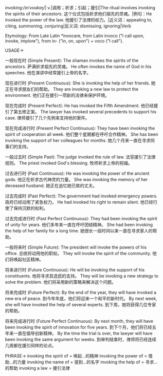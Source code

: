 invoking:/ɪnˈvoʊkɪŋ/| v.|调用；祈求；引起；援引|The ritual involves invoking the spirits of their ancestors.  这个仪式包括祈求他们祖先的灵魂。|例句：He invoked the power of the law. 他援引了法律的权力。|近义词：appealing to, citing, summoning, conjuring|反义词: dismissing, ignoring|Verb

Etymology:
From Late Latin *invocare, from Latin invoco ("I call upon, invoke, implore"), from in- ("in, on, upon") + voco ("I call").

USAGE->

一般现在时 (Simple Present):
The shaman invokes the spirits of the ancestors.  萨满祈求祖先的灵魂。
He often invokes the name of God in his speeches. 他在演讲中经常援引上帝的名字。

现在进行时 (Present Continuous):
She is invoking the help of her friends. 她正在寻求朋友们的帮助。
They are invoking a new law to protect the environment. 他们正在援引一项新的法律来保护环境。

现在完成时 (Present Perfect):
He has invoked the Fifth Amendment. 他已经援引了第五修正案。
The lawyer has invoked several precedents to support his case. 律师援引了几个先例来支持他的案件。

现在完成进行时 (Present Perfect Continuous):
They have been invoking the spirit of cooperation all week. 他们整个星期都在呼吁合作精神。
She has been invoking the support of her colleagues for months. 她几个月来一直在寻求同事们的支持。

一般过去时 (Simple Past):
The judge invoked the rule of law. 法官援引了法律规则。
The priest invoked God's blessing. 牧师祈求上帝的祝福。

过去进行时 (Past Continuous):
He was invoking the power of the ancient gods. 他正在祈求古代神灵的力量。
She was invoking the memory of her deceased husband. 她正在追忆她已故的丈夫。

过去完成时 (Past Perfect):
The government had invoked emergency powers. 政府已经动用了紧急权力。
He had invoked his right to remain silent. 他已经行使了保持沉默的权利。

过去完成进行时 (Past Perfect Continuous):
They had been invoking the spirit of unity for years. 他们多年来一直在呼吁团结精神。
She had been invoking the help of her family for a long time.  她很长一段时间以来一直在寻求家人的帮助。

一般将来时 (Simple Future):
The president will invoke the powers of his office. 总统将动用他的职权。
They will invoke the spirit of the community. 他们将唤起社区精神。

将来进行时 (Future Continuous):
He will be invoking the support of his constituents. 他将寻求其选民的支持。
They will be invoking a new strategy to solve the problem. 他们将采用新的策略来解决这个问题。

将来完成时 (Future Perfect):
By the end of the year, they will have invoked a new era of peace. 到今年年底，他们将迎来一个和平的新时代。
By next week, she will have invoked the help of several experts. 到下周，她将获得几位专家的帮助。

将来完成进行时 (Future Perfect Continuous):
By next month, they will have been invoking the spirit of innovation for five years. 到下个月，他们将已经五年来一直在倡导创新精神。
By the time the trial is over, the lawyer will have been invoking the same argument for weeks. 到审判结束时，律师将已经连续几周都在援引同样的论点。


PHRASE->
invoking the spirit of  = 唤起...的精神
invoking the power of = 借助...的力量
invoking the name of = 提到...的名字
invoking the help of = 寻求...的帮助
invoking a law = 援引法律
